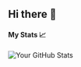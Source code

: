 ## Hi there 👋

#### My Stats 📈
![Your GitHub Stats](https://github-readme-stats.vercel.app/api?username=wck453&show_icons=true&theme=tokyonight)


<!--
**WCK453/WCK453** is a ✨ _special_ ✨ repository because its `README.md` (this file) appears on your GitHub profile.

Here are some ideas to get you started:

- 🔭 I’m currently working on ...
- 🌱 I’m currently learning ...
- 👯 I’m looking to collaborate on ...
- 🤔 I’m looking for help with ...
- 💬 Ask me about ...
- 📫 How to reach me: ...
- 😄 Pronouns: ...
- ⚡ Fun fact: ...
-->
